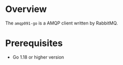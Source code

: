# Overview

The `amqp091-go` is a AMQP client written by RabbitMQ.

# Prerequisites

- Go 1.18 or higher version
